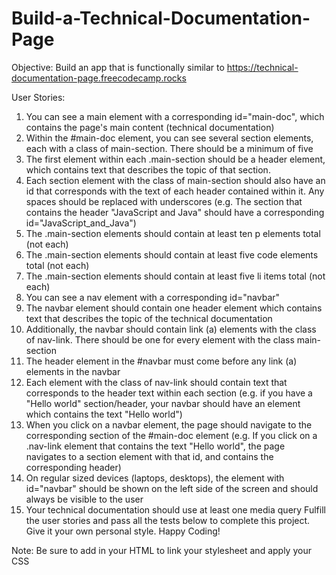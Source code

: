 # Build-a-Technical-Documentation-Page
Objective: Build an app that is functionally similar to https://technical-documentation-page.freecodecamp.rocks

User Stories:

1)  You can see a main element with a corresponding id="main-doc", which contains the page's main content (technical documentation)
2)  Within the #main-doc element, you can see several section elements, each with a class of main-section. There should be a minimum of five
3)  The first element within each .main-section should be a header element, which contains text that describes the topic of that section.
4)  Each section element with the class of main-section should also have an id that corresponds with the text of each header contained within it. Any spaces should be replaced with underscores (e.g. The section that contains the header "JavaScript and Java" should have a corresponding id="JavaScript_and_Java")
5)  The .main-section elements should contain at least ten p elements total (not each)
6)  The .main-section elements should contain at least five code elements total (not each)
7)  The .main-section elements should contain at least five li items total (not each)
8)  You can see a nav element with a corresponding id="navbar"
9)  The navbar element should contain one header element which contains text that describes the topic of the technical documentation
10)  Additionally, the navbar should contain link (a) elements with the class of nav-link. There should be one for every element with the class main-section
11)  The header element in the #navbar must come before any link (a) elements in the navbar
12)  Each element with the class of nav-link should contain text that corresponds to the header text within each section (e.g. if you have a "Hello world" section/header, your navbar should have an element which contains the text "Hello world")
13)  When you click on a navbar element, the page should navigate to the corresponding section of the #main-doc element (e.g. If you click on a .nav-link element that contains the text "Hello world", the page navigates to a section element with that id, and contains the corresponding header)
14)  On regular sized devices (laptops, desktops), the element with id="navbar" should be shown on the left side of the screen and should always be visible to the user
15)  Your technical documentation should use at least one media query
Fulfill the user stories and pass all the tests below to complete this project. Give it your own personal style. Happy Coding!

Note: Be sure to add <link rel="stylesheet" href="styles.css"> in your HTML to link your stylesheet and apply your CSS
